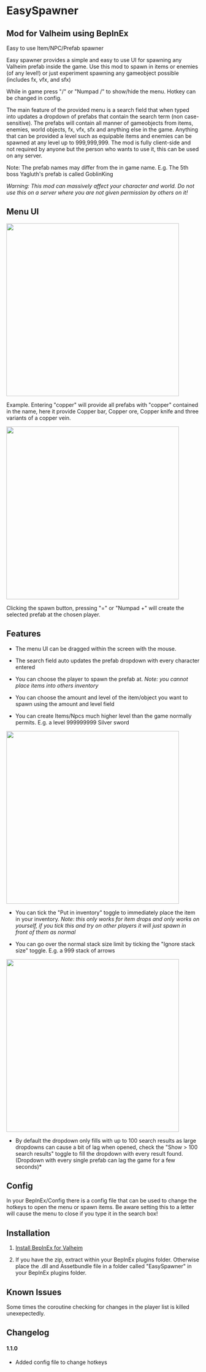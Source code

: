 # EasySpawner
## Mod for Valheim using BepInEx
Easy to use Item/NPC/Prefab spawner 

Easy spawner provides a simple and easy to use UI for spawning any Valheim prefab inside the game. 
Use this mod to spawn in items or enemies (of any level!) or just experiment spawning any gameobject possible (includes fx, vfx, and sfx)

While in game press "/" or "Numpad /" to show/hide the menu. Hotkey can be changed in config.

The main feature of the provided menu is a search field that when typed into updates a dropdown of prefabs that contain the search term (non case-sensitive).
The prefabs will contain all manner of gameobjects from items, enemies, world objects, fx, vfx, sfx and anything else in the game.
Anything that can be provided a level such as equipable items and enemies can be spawned at any level up to 999,999,999.
The mod is fully client-side and not required by anyone but the person who wants to use it, this can be used on any server.

Note: The prefab names may differ from the in game name. E.g. The 5th boss Yagluth's prefab is called GoblinKing

*Warning: This mod can massively affect your character and world. Do not use this on a server where you are not given permission by others on it!* 

## Menu UI
<html>
<img src="https://john2143.com/f/oTub.png" width="450">
</html>

Example. Entering "copper" will provide all prefabs with "copper" contained in the name, here it provide Copper bar, Copper ore, Copper knife and three variants of a copper vein.

<html>
<img src="https://john2143.com/f/cFY4.png" width="450">
</html>

Clicking the spawn button, pressing "=" or "Numpad +" will create the selected prefab at the chosen player.

## Features

* The menu UI can be dragged within the screen with the mouse.

* The search field auto updates the prefab dropdown with every character entered

* You can choose the player to spawn the prefab at. 
*Note: you cannot place items into others inventory*

* You can choose the amount and level of the item/object you want to spawn using the amount and level field

* You can create Items/Npcs much higher level than the game normally permits. E.g. a level 999999999 Silver sword 

<html>
<img src="https://john2143.com/f/w2rG.png" width="450">
</html>

* You can tick the "Put in inventory" toggle to immediately place the item in your inventory. 
*Note: this only works for item drops and only works on yourself, if you tick this and try on other players it will just spawn in front of them as normal*

* You can go over the normal stack size limit by ticking the "Ignore stack size" toggle. E.g. a 999 stack of arrows

<html>
<img src="https://john2143.com/f/UYIf.png" width="450">
</html>

* By default the dropdown only fills with up to 100 search results as large dropdowns can cause a bit of lag when opened, check the "Show > 100 search results" toggle to fill the dropdown with every result found. (Dropdown with every single prefab can lag the game for a few seconds)*

## Config

In your BepInEx/Config there is a config file that can be used to change the hotkeys to open the menu or spawn items. Be aware setting this to a letter will cause the menu to close if you type it in the search box!

## Installation

1. [Install BepInEx for Valheim](https://valheim.thunderstore.io/package/denikson/BepInExPack_Valheim/)

2. If you have the zip, extract within your BepInEx plugins folder. Otherwise place the .dll and Assetbundle file in a folder called "EasySpawner" in your BepInEx plugins folder.

## Known Issues

Some times the coroutine checking for changes in the player list is killed unexepectedly.

## Changelog

#### 1.1.0

* Added config file to change hotkeys
